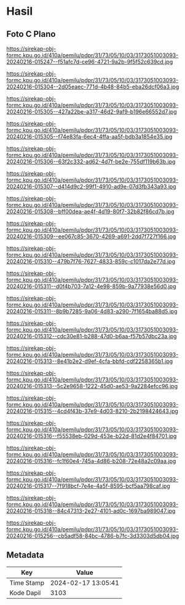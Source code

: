 # Hasil

## Foto C Plano

https://sirekap-obj-formc.kpu.go.id/410a/pemilu/pdpr/31/73/05/10/03/3173051003093-20240216-015247--f51afc7d-ce96-4721-9a2b-9f5f52c639cd.jpg

https://sirekap-obj-formc.kpu.go.id/410a/pemilu/pdpr/31/73/05/10/03/3173051003093-20240216-015304--2d05eaec-771d-4b48-84b5-eba26dcf06a3.jpg

https://sirekap-obj-formc.kpu.go.id/410a/pemilu/pdpr/31/73/05/10/03/3173051003093-20240216-015305--427a22be-a317-46d2-9af9-b196e66552d7.jpg

https://sirekap-obj-formc.kpu.go.id/410a/pemilu/pdpr/31/73/05/10/03/3173051003093-20240216-015305--f74e83fa-6ec4-4ffa-aa5f-bdb3a1854e35.jpg

https://sirekap-obj-formc.kpu.go.id/410a/pemilu/pdpr/31/73/05/10/03/3173051003093-20240216-015306--63f2c332-ad62-4d7f-be2e-755df119b63b.jpg

https://sirekap-obj-formc.kpu.go.id/410a/pemilu/pdpr/31/73/05/10/03/3173051003093-20240216-015307--d414d9c2-99f1-4910-ad9e-07d3fb343a93.jpg

https://sirekap-obj-formc.kpu.go.id/410a/pemilu/pdpr/31/73/05/10/03/3173051003093-20240216-015308--bff00dea-ae4f-4d19-80f7-32b82f86cd7b.jpg

https://sirekap-obj-formc.kpu.go.id/410a/pemilu/pdpr/31/73/05/10/03/3173051003093-20240216-015309--ee067c85-3670-4269-a691-2dd7f727f166.jpg

https://sirekap-obj-formc.kpu.go.id/410a/pemilu/pdpr/31/73/05/10/03/3173051003093-20240216-015310--479b7f76-7627-4833-859c-c1017da2e77d.jpg

https://sirekap-obj-formc.kpu.go.id/410a/pemilu/pdpr/31/73/05/10/03/3173051003093-20240216-015311--d0f4b703-7a12-4e98-859b-9a77938e56d0.jpg

https://sirekap-obj-formc.kpu.go.id/410a/pemilu/pdpr/31/73/05/10/03/3173051003093-20240216-015311--8b9b7285-9a06-4d83-a290-7f1654ba88d5.jpg

https://sirekap-obj-formc.kpu.go.id/410a/pemilu/pdpr/31/73/05/10/03/3173051003093-20240216-015312--cdc30e81-b288-47d0-b6aa-f57b57dbc23a.jpg

https://sirekap-obj-formc.kpu.go.id/410a/pemilu/pdpr/31/73/05/10/03/3173051003093-20240216-015313--8e41b2e2-d9ef-4cfa-bbfd-cdf2258365b1.jpg

https://sirekap-obj-formc.kpu.go.id/410a/pemilu/pdpr/31/73/05/10/03/3173051003093-20240216-015313--5c2e9658-1222-45d0-ae53-9a2284efcc96.jpg

https://sirekap-obj-formc.kpu.go.id/410a/pemilu/pdpr/31/73/05/10/03/3173051003093-20240216-015315--4cd4f43b-37e9-4d03-8210-2b2198424643.jpg

https://sirekap-obj-formc.kpu.go.id/410a/pemilu/pdpr/31/73/05/10/03/3173051003093-20240216-015316--f55538eb-029d-453e-b22d-81d2e4f84701.jpg

https://sirekap-obj-formc.kpu.go.id/410a/pemilu/pdpr/31/73/05/10/03/3173051003093-20240216-015316--fc1f60e4-745a-4d86-b208-72e48a2c09aa.jpg

https://sirekap-obj-formc.kpu.go.id/410a/pemilu/pdpr/31/73/05/10/03/3173051003093-20240216-015317--7f918bcf-7e4e-4a5f-8595-bcf5aa798caf.jpg

https://sirekap-obj-formc.kpu.go.id/410a/pemilu/pdpr/31/73/05/10/03/3173051003093-20240216-015318--84c47313-2e27-4101-ad0c-1697ba989047.jpg

https://sirekap-obj-formc.kpu.go.id/410a/pemilu/pdpr/31/73/05/10/03/3173051003093-20240216-015256--cb5adf58-84bc-4786-b7fc-3d3303d5db04.jpg


## Metadata

| Key        | Value               |
| ---------- | ------------------- |
| Time Stamp | 2024-02-17 13:05:41 |
| Kode Dapil | 3103                |



